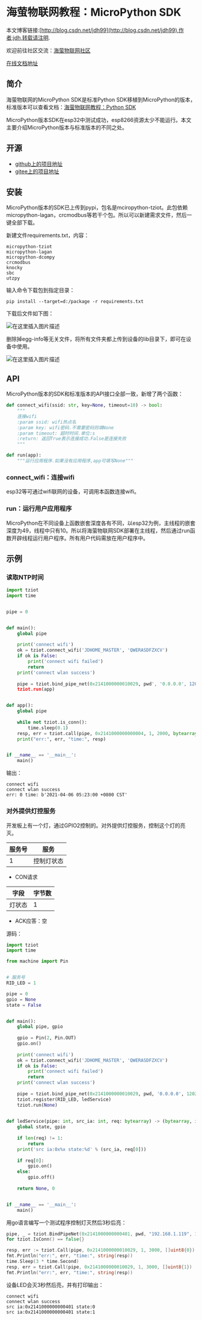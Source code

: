 # 海萤物联网教程：MicroPython SDK
本文博客链接:[http://blog.csdn.net/jdh99](http://blog.csdn.net/jdh99),作者:jdh,转载请注明.

欢迎前往社区交流：[海萤物联网社区](http://www.ztziot.com)

[在线文档地址](https://jdhxyy.github.io/tziot)

## 简介
海萤物联网的MicroPython SDK是标准Python SDK移植到MicroPython的版本，标准版本可以查看文档：[海萤物联网教程：Python SDK](https://blog.csdn.net/jdh99/article/details/115415928)

MicroPython版本SDK在esp32中测试成功，esp8266资源太少不能运行。本文主要介绍MicroPython版本与标准版本的不同之处。

## 开源
- [github上的项目地址](https://github.com/jdhxyy/tziot-micropython)
- [gitee上的项目地址](https://gitee.com/jdhxyy/tziot-micropython)

## 安装
MicroPython版本的SDK已上传到pypi，包名是mciropython-tziot。此包依赖micropython-lagan，crcmodbus等若干个包。所以可以新建需求文件，然后一键全部下载。

新建文件requirements.txt，内容：
```text
micropython-tziot
micropython-lagan
micropython-dcompy
crcmodbus
knocky
sbc
utzpy
```

输入命令下载包到指定目录：
```text
pip install --target=d:/package -r requirements.txt
```

下载后文件如下图：

![在这里插入图片描述](https://img-blog.csdnimg.cn/20210405100333325.png?x-oss-process=image/watermark,type_ZmFuZ3poZW5naGVpdGk,shadow_10,text_aHR0cHM6Ly9ibG9nLmNzZG4ubmV0L2pkaDk5,size_16,color_FFFFFF,t_70)

删除掉egg-info等无关文件，将所有文件夹都上传到设备的lib目录下，即可在设备中使用。

![在这里插入图片描述](https://img-blog.csdnimg.cn/20210406050041511.png)


## API
MicroPython版本的SDK和标准版本的API接口全部一致，新增了两个函数：
```python
def connect_wifi(ssid: str, key=None, timeout=10) -> bool:
    """
    连接wifi
    :param ssid: wifi热点名
    :param key: wifi密码.不需要密码则填None
    :param timeout: 超时时间.单位:s
    :return: 返回True表示连接成功.False是连接失败
    """

def run(app):
    """运行应用程序.如果没有应用程序,app可填写None"""
```

### connect_wifi：连接wifi
esp32等可通过wifi联网的设备，可调用本函数连接wifi。

### run：运行用户应用程序
MicroPython在不同设备上函数嵌套深度各有不同，以esp32为例，主线程的嵌套深度为49，线程中只有10。所以将海萤物联网SDK部署在主线程，然后通过run函数开辟线程运行用户程序。所有用户代码需放在用户程序中。

## 示例
### 读取NTP时间
```python
import tziot
import time


pipe = 0


def main():
    global pipe
    
    print('connect wifi')
    ok = tziot.connect_wifi('JDHOME_MASTER', 'QWERASDFZXCV')
    if ok is False:
        print('connect wifi failed')
        return
    print('connect wlan success')
    
    pipe = tziot.bind_pipe_net(0x2141000000010029, pwd', '0.0.0.0', 12025)
    tziot.run(app)


def app():
    global pipe
    
    while not tziot.is_conn():
        time.sleep(0.1)
    resp, err = tziot.call(pipe, 0x2141000000000004, 1, 2000, bytearray())
    print("err:", err, "time:", resp)


if __name__ == '__main__':
    main()
```

输出：
```text
connect wifi
connect wlan success
err: 0 time: b'2021-04-06 05:23:00 +0800 CST'
```

### 对外提供灯控服务
开发板上有一个灯，通过GPIO2控制的。对外提供灯控服务，控制这个灯的亮灭。

服务号|服务
---|---
1|控制灯状态

- CON请求

字段|字节数
---|---
灯状态|1

- ACK应答：空

源码：
```python
import tziot
import time

from machine import Pin


# 服务号
RID_LED = 1

pipe = 0
gpio = None
state = False


def main():
    global pipe, gpio
    
    gpio = Pin(2, Pin.OUT)
    gpio.on()
    
    print('connect wifi')
    ok = tziot.connect_wifi('JDHOME_MASTER', 'QWERASDFZXCV')
    if ok is False:
        print('connect wifi failed')
        return
    print('connect wlan success')
    
    pipe = tziot.bind_pipe_net(0x2141000000010029, pwd, '0.0.0.0', 12025)
    tziot.register(RID_LED, ledService)
    tziot.run(None)
    

def ledService(pipe: int, src_ia: int, req: bytearray) -> (bytearray, int):
    global state, gpio
    
    if len(req) != 1:
        return
    print('src ia:0x%x state:%d' % (src_ia, req[0]))
    
    if req[0]:
        gpio.on()
    else:
        gpio.off()
    
    return None, 0


if __name__ == '__main__':
    main()
```

用go语言编写一个测试程序控制灯灭然后3秒后亮：
```go
pipe, _ = tziot.BindPipeNet(0x2141000000000401, pwd, "192.168.1.119", 12021)
for tziot.IsConn() == false{}

resp, err := tziot.Call(pipe, 0x2141000000010029, 1, 3000, []uint8{0})
fmt.Println("err:", err, "time:", string(resp))
time.Sleep(3 * time.Second)
resp, err = tziot.Call(pipe, 0x2141000000010029, 1, 3000, []uint8{1})
fmt.Println("err:", err, "time:", string(resp))
```

设备LED会灭3秒然后亮，并有打印输出：
```text
connect wifi
connect wlan success
src ia:0x2141000000000401 state:0
src ia:0x2141000000000401 state:1
```

